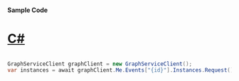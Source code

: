#### Sample Code
# [C#](#tab/Csharp)

```C#

GraphServiceClient graphClient = new GraphServiceClient();
var instances = await graphClient.Me.Events["{id}"].Instances.Request().GetAsync();

```